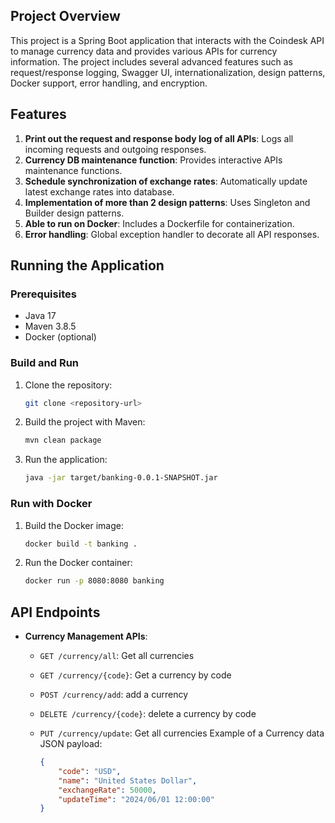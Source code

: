 ## Project Overview
This project is a Spring Boot application that interacts with the Coindesk API to manage currency data and provides various APIs for currency information. The project includes several advanced features such as request/response logging, Swagger UI, internationalization, design patterns, Docker support, error handling, and encryption.

## Features
1. **Print out the request and response body log of all APIs**: Logs all incoming requests and outgoing responses.
2. **Currency DB maintenance function**: Provides interactive APIs maintenance functions.
3. **Schedule synchronization of exchange rates**: Automatically update latest exchange rates into database.
4. **Implementation of more than 2 design patterns**: Uses Singleton and Builder design patterns.
5. **Able to run on Docker**: Includes a Dockerfile for containerization.
6. **Error handling**: Global exception handler to decorate all API responses.

## Running the Application

### Prerequisites
- Java 17
- Maven 3.8.5
- Docker (optional)

### Build and Run
1. Clone the repository:
    ```sh
    git clone <repository-url>
    ```
2. Build the project with Maven:
    ```sh
    mvn clean package
    ```
3. Run the application:
    ```sh
    java -jar target/banking-0.0.1-SNAPSHOT.jar
    ```

### Run with Docker
1. Build the Docker image:
    ```sh
    docker build -t banking . 
    ```
2. Run the Docker container:
    ```sh
    docker run -p 8080:8080 banking
    ```

## API Endpoints
- **Currency Management APIs**:
  - `GET /currency/all`: Get all currencies
  - `GET /currency/{code}`: Get a currency by code
  - `POST /currency/add`: add a currency
  - `DELETE /currency/{code}`: delete a currency by code
  - `PUT /currency/update`: Get all currencies
   Example of a Currency data JSON payload:

    ```json
    {
        "code": "USD",
        "name": "United States Dollar",
        "exchangeRate": 50000,
        "updateTime": "2024/06/01 12:00:00"
    }
    ```